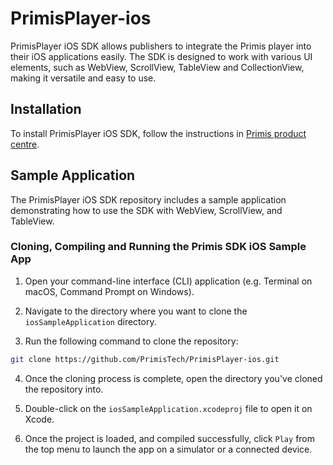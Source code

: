 
# PrimisPlayer-ios

PrimisPlayer iOS SDK allows publishers to integrate the Primis player into their iOS applications easily. The SDK is designed to work with various UI elements, such as WebView, ScrollView, TableView and CollectionView, making it versatile and easy to use.

## Installation
To install PrimisPlayer iOS SDK, follow the instructions in [Primis product centre](https://docs.primis.tech/docs/sdk-for-ios).

## Sample Application
The PrimisPlayer iOS SDK repository includes a sample application demonstrating how to use the SDK with WebView, ScrollView, and TableView.

### Cloning, Compiling and Running the Primis SDK iOS Sample App

1. Open your command-line interface (CLI) application (e.g. Terminal on macOS, Command Prompt on Windows).

2.  Navigate to the directory where you want to clone the `iosSampleApplication` directory.

3.  Run the following command to clone the repository:
```bash
git clone https://github.com/PrimisTech/PrimisPlayer-ios.git
```
4.  Once the cloning process is complete, open the directory you've cloned the repository into.

5. Double-click on the `iosSampleApplication.xcodeproj` file to open it on Xcode.

6.  Once the project is loaded, and compiled successfully, click `Play` from the top menu to launch the app on a simulator or a connected device.
